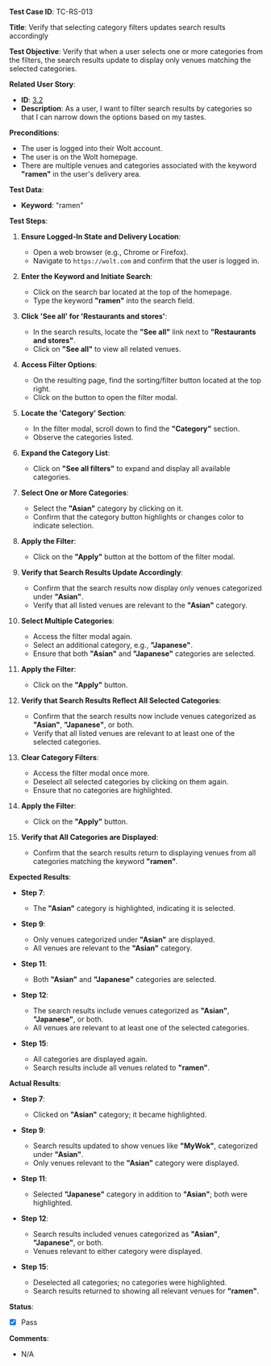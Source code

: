 **Test Case ID**: TC-RS-013

**Title**: Verify that selecting category filters updates search results accordingly

**Test Objective**: Verify that when a user selects one or more categories from the filters, the search results update to display only venues matching the selected categories.

**Related User Story**:

- **ID**: [3.2](../../../requirements/3_User_Stories.md#32-restaurant-search-and-filtering)
- **Description**: As a user, I want to filter search results by categories so that I can narrow down the options based on my tastes.

**Preconditions**:

- The user is logged into their Wolt account.
- The user is on the Wolt homepage.
- There are multiple venues and categories associated with the keyword **"ramen"** in the user's delivery area.

**Test Data**:

- **Keyword**: "ramen"

**Test Steps**:

1. **Ensure Logged-In State and Delivery Location**:
   - Open a web browser (e.g., Chrome or Firefox).
   - Navigate to `https://wolt.com` and confirm that the user is logged in.

2. **Enter the Keyword and Initiate Search**:
   - Click on the search bar located at the top of the homepage.
   - Type the keyword **"ramen"** into the search field.

3. **Click 'See all' for 'Restaurants and stores'**:
   - In the search results, locate the **"See all"** link next to **"Restaurants and stores"**.
   - Click on **"See all"** to view all related venues.

4. **Access Filter Options**:
   - On the resulting page, find the sorting/filter button located at the top right.
   - Click on the button to open the filter modal.

5. **Locate the 'Category' Section**:
   - In the filter modal, scroll down to find the **"Category"** section.
   - Observe the categories listed.

6. **Expand the Category List**:
   - Click on **"See all filters"** to expand and display all available categories.

7. **Select One or More Categories**:
   - Select the **"Asian"** category by clicking on it.
   - Confirm that the category button highlights or changes color to indicate selection.

8. **Apply the Filter**:
   - Click on the **"Apply"** button at the bottom of the filter modal.

9. **Verify that Search Results Update Accordingly**:
   - Confirm that the search results now display only venues categorized under **"Asian"**.
   - Verify that all listed venues are relevant to the **"Asian"** category.

10. **Select Multiple Categories**:
    - Access the filter modal again.
    - Select an additional category, e.g., **"Japanese"**.
    - Ensure that both **"Asian"** and **"Japanese"** categories are selected.

11. **Apply the Filter**:
    - Click on the **"Apply"** button.

12. **Verify that Search Results Reflect All Selected Categories**:
    - Confirm that the search results now include venues categorized as **"Asian"**, **"Japanese"**, or both.
    - Verify that all listed venues are relevant to at least one of the selected categories.

13. **Clear Category Filters**:
    - Access the filter modal once more.
    - Deselect all selected categories by clicking on them again.
    - Ensure that no categories are highlighted.

14. **Apply the Filter**:
    - Click on the **"Apply"** button.

15. **Verify that All Categories are Displayed**:
    - Confirm that the search results return to displaying venues from all categories matching the keyword **"ramen"**.

**Expected Results**:

- **Step 7**:
  - The **"Asian"** category is highlighted, indicating it is selected.

- **Step 9**:
  - Only venues categorized under **"Asian"** are displayed.
  - All venues are relevant to the **"Asian"** category.

- **Step 11**:
  - Both **"Asian"** and **"Japanese"** categories are selected.

- **Step 12**:
  - The search results include venues categorized as **"Asian"**, **"Japanese"**, or both.
  - All venues are relevant to at least one of the selected categories.

- **Step 15**:
  - All categories are displayed again.
  - Search results include all venues related to **"ramen"**.

**Actual Results**:

- **Step 7**:
  - Clicked on **"Asian"** category; it became highlighted.

- **Step 9**:
  - Search results updated to show venues like **"MyWok"**, categorized under **"Asian"**.
  - Only venues relevant to the **"Asian"** category were displayed.

- **Step 11**:
  - Selected **"Japanese"** category in addition to **"Asian"**; both were highlighted.

- **Step 12**:
  - Search results included venues categorized as **"Asian"**, **"Japanese"**, or both.
  - Venues relevant to either category were displayed.

- **Step 15**:
  - Deselected all categories; no categories were highlighted.
  - Search results returned to showing all relevant venues for **"ramen"**.

**Status**:

- [X] Pass

**Comments**:

- N/A
